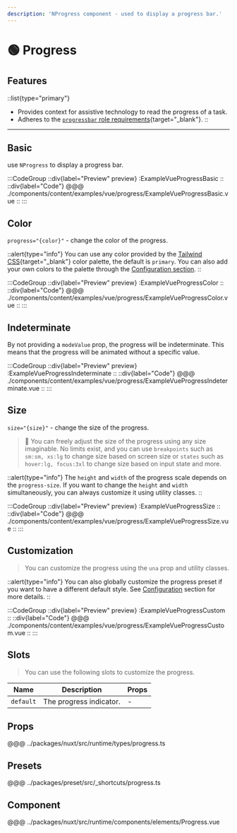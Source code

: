 ```yaml
---
description: 'NProgress component - used to display a progress bar.'
---
```


# 🟢 Progress

## Features

::list{type="primary"}
- Provides context for assistive technology to read the progress of a task.
- Adheres to the [`progressbar` role requirements](https://www.w3.org/WAI/ARIA/apg/patterns/meter){target="_blank"}.
::

---

## Basic

use `NProgress` to display a progress bar.

:::CodeGroup
::div{label="Preview" preview}
  :ExampleVueProgressBasic
::
::div{label="Code"}
@@@ ./components/content/examples/vue/progress/ExampleVueProgressBasic.vue
::
:::

## Color

`progress="{color}"` - change the color of the progress.

::alert{type="info"}
You can use any color provided by the [Tailwind CSS](https://tailwindcss.com/docs/customizing-colors){target="_blank"} color palette, the default is `primary`. You can also add your own colors to the palette through the [Configuration section](/#getting-started/configuration).
::

:::CodeGroup
::div{label="Preview" preview}
  :ExampleVueProgressColor
::
::div{label="Code"}
@@@ ./components/content/examples/vue/progress/ExampleVueProgressColor.vue
::
:::

## Indeterminate

By not providing a `modeValue` prop, the progress will be indeterminate. This means that the progress will be animated without a specific value.

:::CodeGroup
::div{label="Preview" preview}
  :ExampleVueProgressIndeterminate
::
::div{label="Code"}
@@@ ./components/content/examples/vue/progress/ExampleVueProgressIndeterminate.vue
::
:::

## Size

`size="{size}"` - change the size of the progress.

> 🚀 You can freely adjust the size of the progress using any size imaginable. No limits exist, and you can use `breakpoints` such as `sm:sm, xs:lg` to change size based on screen size or `states` such as `hover:lg, focus:3xl` to change size based on input state and more.

::alert{type="info"}
The `height` and `width` of the progress scale depends on the `progress-size`. If you want to change the `height` and `width` simultaneously, you can always customize it using utility classes.
::

:::CodeGroup
::div{label="Preview" preview}
  :ExampleVueProgressSize
::
::div{label="Code"}
@@@ ./components/content/examples/vue/progress/ExampleVueProgressSize.vue
::
:::

## Customization

> You can customize the progress using the `una` prop and utility classes.

::alert{type="info"}
  You can also globally customize the progress preset if you want to have a different default style. See [Configuration](/#getting-started/configuration) section for more details.
::

:::CodeGroup
  ::div{label="Preview" preview}
    :ExampleVueProgressCustom
  ::
  ::div{label="Code"}
@@@ ./components/content/examples/vue/progress/ExampleVueProgressCustom.vue
  ::
:::

## Slots

> You can use the following slots to customize the progress.

| Name           | Description                  | Props |
| -------------- | ---------------------------- | ----- |
| `default`      | The progress indicator.      | -     |


## Props
@@@ ../packages/nuxt/src/runtime/types/progress.ts

## Presets
@@@ ../packages/preset/src/_shortcuts/progress.ts

## Component
@@@ ../packages/nuxt/src/runtime/components/elements/Progress.vue
